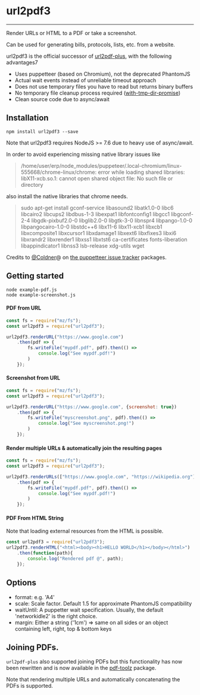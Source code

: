# url2pdf3
---
Render URLs or HTML to a PDF or take a screenshot.

Can be used for generating bills, protocols, lists, etc. from a website.

url2pdf3 is the official successor of [url2pdf-plus](https://github.com/FelixFurtmayr/url2pdf-plus), with the following advantages7
* Uses puppetteer (based on Chromium), not the deprecated PhantomJS
* Actual wait events instead of unreliable timeout approach
* Does not use temporary files you have to read but returns binary buffers
* No temporary file cleanup process required ([with-tmp-dir-promise](https://github.com/Rapidfacture/with-tmp-dir-promise))
* Clean source code due to async/await

## Installation ##

    npm install url2pdf3 --save

Note that url2pdf3 requires NodeJS >= 7.6 due to heavy use of async/await.

In order to avoid experiencing missing native library issues like

> /home/user/erp/node_modules/puppeteer/.local-chromium/linux-555668/chrome-linux/chrome: error while loading shared libraries: libX11-xcb.so.1: cannot open shared object file: No such file or directory

also install the native libraries that chrome needs.

> sudo apt-get install gconf-service libasound2 libatk1.0-0 libc6 libcairo2 libcups2 libdbus-1-3 libexpat1 libfontconfig1 libgcc1 libgconf-2-4 libgdk-pixbuf2.0-0 libglib2.0-0 libgtk-3-0 libnspr4 libpango-1.0-0 libpangocairo-1.0-0 libstdc++6 libx11-6 libx11-xcb1 libxcb1 libxcomposite1 libxcursor1 libxdamage1 libxext6 libxfixes3 libxi6 libxrandr2 libxrender1 libxss1 libxtst6 ca-certificates fonts-liberation libappindicator1 libnss3 lsb-release xdg-utils wget

Credits to [@Coldner](https://github.com/coldner")@ on [the puppetteer issue tracker](href="https://github.com/Googlechrome/puppeteer/issues/290") packages.

## Getting started ##

    node example-pdf.js
    node example-screenshot.js

#### PDF from URL

```javascript
const fs = require("mz/fs");
const url2pdf3 = require("url2pdf3");

url2pdf3.renderURL("https://www.google.com")
    .then(pdf => {
        fs.writeFile("mypdf.pdf", pdf).then(() =>
            console.log("See mypdf.pdf!")
        )
    });
```

#### Screenshot from URL

```javascript
const fs = require("mz/fs");
const url2pdf3 = require("url2pdf3");

url2pdf3.renderURL("https://www.google.com", {screenshot: true})
    .then(pdf => {
        fs.writeFile("myscreenshot.png", pdf).then(() =>
            console.log("See myscreenshot.png!")
        )
    });
```

#### Render multiple URLs & automatically join the resulting pages

```javascript
const fs = require("mz/fs");
const url2pdf3 = require("url2pdf3");

url2pdf3.renderURLs(["https://www.google.com", "https://wikipedia.org"])
    .then(pdf => {
        fs.writeFile("mypdf.pdf", pdf).then(() =>
            console.log("See mypdf.pdf!")
        )
    });
```

#### PDF From HTML String

Note that loading external resources from the HTML is possible.

```javascript
const url2pdf3 = require("url2pdf3");
url2pdf3.renderHTML("<html><body><h1>HELLO WORLD</h1></body></html>")
    .then(function(path){
        console.log("Rendered pdf @", path);
    });
```

## Options

 * format: e.g. 'A4'
 * scale: Scale factor. Default 1.5 for approximate PhantomJS compatibility
 * waitUntil: A puppetter wait specification. Usually, the default 'networkidle2' is the right choice.
 * margin: Either a string ('1cm') => same on all sides or an object containing left, right, top & bottom keys

## Joining PDFs.

`url2pdf-plus` also supported joining PDFs but this functionality has now been
rewritten and is now available in the [pdf-toolz](https://github.com/Rapidfacture/pdf-toolz) package.

Note that rendering multiple URLs and automatically concatenating the PDFs is supported.
